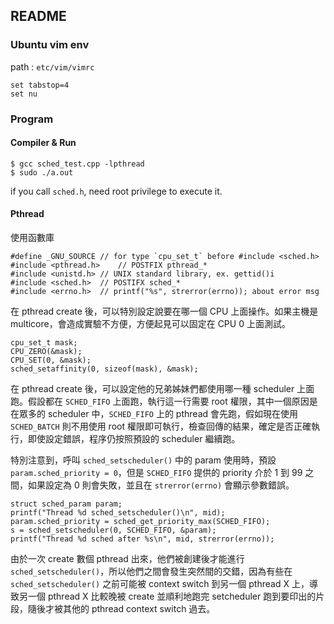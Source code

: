 ## README ##

### Ubuntu vim env ###

path : `etc/vim/vimrc`

```
set tabstop=4
set nu
```

### Program ###

#### Compiler & Run ####

```
$ gcc sched_test.cpp -lpthread
$ sudo ./a.out
```

if you call `sched.h`, need root privilege to execute it.

#### Pthread ####


使用函數庫

```
#define _GNU_SOURCE	// for type `cpu_set_t` before #include <sched.h>
#include <pthread.h>	// POSTFIX pthread_*
#include <unistd.h>	// UNIX standard library, ex. gettid()i
#include <sched.h>	// POSTIFX sched_*
#include <errno.h>	// printf("%s", strerror(errno)); about error msg
```

在 pthread create 後，可以特別設定說要在哪一個 CPU 上面操作。如果主機是 multicore，會造成實驗不方便，方便起見可以固定在 CPU 0 上面測試。

```
cpu_set_t mask;
CPU_ZERO(&mask);
CPU_SET(0, &mask);
sched_setaffinity(0, sizeof(mask), &mask);
```

在 pthread create 後，可以設定他的兄弟姊妹們都使用哪一種 scheduler 上面跑。假設都在 `SCHED_FIFO` 上面跑，執行這一行需要 root 權限，其中一個原因是在眾多的 scheduler 中，`SCHED_FIFO` 上的 pthread 會先跑，假如現在使用 `SCHED_BATCH` 則不用使用 root 權限即可執行，檢查回傳的結果，確定是否正確執行，即使設定錯誤，程序仍按照預設的 scheduler 繼續跑。

特別注意到，呼叫 `sched_setscheduler()` 中的 param 使用時，預設 `param.sched_priority = 0`，但是 `SCHED_FIFO` 提供的 priority 介於 1 到 99 之間，如果設定為 0 則會失敗，並且在 `strerror(errno)` 會顯示參數錯誤。

```
struct sched_param param;
printf("Thread %d sched_setscheduler()\n", mid);
param.sched_priority = sched_get_priority_max(SCHED_FIFO);
s = sched_setscheduler(0, SCHED_FIFO, &param);
printf("Thread %d sched after %s\n", mid, strerror(errno));
```

由於一次 create 數個 pthread 出來，他們被創建後才能進行 `sched_setscheduler()`，所以他們之間會發生突然間的交錯，因為有些在 `sched_setscheduler()` 之前可能被 context switch 到另一個 pthread X 上，導致另一個 pthread X 比較晚被 create 並順利地跑完 setcheduler 跑到要印出的片段，隨後才被其他的 pthread context switch 過去。


